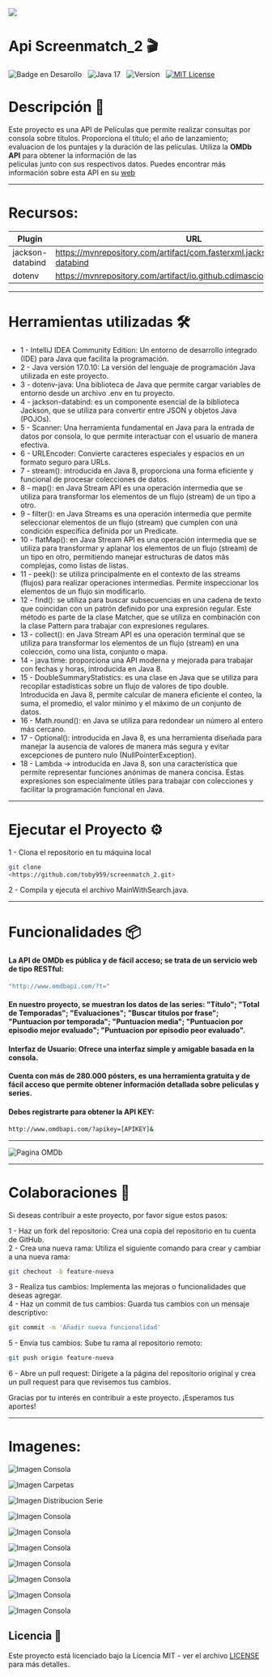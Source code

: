 ![](https://api.visitorbadge.io/api/VisitorHit?user=toby959&repo=screenmatch_2&countColor=%230e75b6)



 <h1 aling="center"> Api Screenmatch_2 🎬 </h1>


![Badge en Desarollo](https://img.shields.io/badge/STATUS-EN%20DESAROLLO-green)&nbsp;&nbsp;&nbsp;![Java 17](https://img.shields.io/badge/java-17-blue?logo=java)&nbsp;&nbsp;&nbsp;![Version](https://img.shields.io/badge/version-v1.0-COLOR.svg)&nbsp;&nbsp;&nbsp;[![MIT License](https://img.shields.io/badge/licencia-MIT-blue.svg)](LICENSE)&nbsp;&nbsp;&nbsp;

# Descripción 📖
Este proyecto es una API de Películas que permite realizar consultas por consola sobre títulos. Proporciona el título;
el año de lanzamiento; evaluacion de los puntajes y la duración de las películas. Utiliza la  **OMDb API** para obtener la información de las   
películas junto con sus respectivos datos. Puedes encontrar más información sobre esta API en su [web](https://www.omdbapi.com/)
___ 

# Recursos:

| Plugin           | URL                                                                            |
|------------------|--------------------------------------------------------------------------------|
| jackson-databind | https://mvnrepository.com/artifact/com.fasterxml.jackson.core/jackson-databind |
| dotenv          | https://mvnrepository.com/artifact/io.github.cdimascio/dotenv-java | 
___
# Herramientas utilizadas 🛠️
* 1 - IntelliJ IDEA Community Edition: Un entorno de desarrollo integrado (IDE) para Java que facilita la programación.
* 2 - Java versión 17.0.10: La versión del lenguaje de programación Java utilizada en este proyecto.
* 3 - dotenv-java: Una biblioteca de Java que permite cargar variables de entorno desde un archivo .env en tu proyecto.
* 4 - jackson-databind: es un componente esencial de la biblioteca Jackson, que se utiliza para convertir entre JSON y objetos Java (POJOs).
* 5 - Scanner: Una herramienta fundamental en Java para la entrada de datos por consola, lo que permite interactuar con el usuario de manera efectiva.
* 6 - URLEncoder: Convierte caracteres especiales y espacios en un formato seguro para URLs.
* 7 - stream(): introducida en Java 8, proporciona una forma eficiente y funcional de procesar colecciones de datos.
* 8 - map(): en Java Stream API es una operación intermedia que se utiliza para transformar los elementos de un flujo (stream) de un tipo a otro.
* 9 - filter(): en Java Streams es una operación intermedia que permite seleccionar elementos de un flujo (stream) que cumplen con una condición específica definida por un Predicate.
* 10 - flatMap(): en Java Stream API es una operación intermedia que se utiliza para transformar y aplanar los elementos de un flujo (stream) de un tipo en otro, permitiendo manejar estructuras de datos más complejas, como listas de listas.
* 11 - peek(): se utiliza principalmente en el contexto de las streams (flujos) para realizar operaciones intermedias. Permite inspeccionar los elementos de un flujo sin modificarlo.
* 12 - find(): se utiliza para buscar subsecuencias en una cadena de texto que coincidan con un patrón definido por una expresión regular. Este método es parte de la clase Matcher, que se utiliza en combinación con la clase Pattern para trabajar con expresiones regulares.
* 13 - collect(): en Java Stream API es una operación terminal que se utiliza para transformar los elementos de un flujo (stream) en una colección, como una lista, conjunto o mapa.
* 14 - java.time: proporciona una API moderna y mejorada para trabajar con fechas y horas, introducida en Java 8.
* 15 - DoubleSummaryStatistics: es una clase en Java que se utiliza para recopilar estadísticas sobre un flujo de valores de tipo double. Introducida en Java 8, permite calcular de manera eficiente el conteo, la suma, el promedio, el valor mínimo y el máximo de un conjunto de datos.
* 16 - Math.round(): en Java se utiliza para redondear un número al entero más cercano.
* 17 - Optional(): introducida en Java 8, es una herramienta diseñada para manejar la ausencia de valores de manera más segura y evitar excepciones de puntero nulo (NullPointerException).
* 18 - Lambda -> introducida en Java 8, son una característica que permite representar funciones anónimas de manera concisa. Estas expresiones son especialmente útiles para trabajar con colecciones y facilitar la programación funcional en Java. 
___


# Ejecutar el Proyecto ⚙️
1 - Clona el repositorio en tu máquina local
``` bash
git clone
<https://github.com/toby959/screenmatch_2.git>
```
2 - Compila y ejecuta el archivo MainWithSearch.java.
___

# Funcionalidades 📦
#### La API de OMDb es pública y de fácil acceso; se trata de un servicio web de tipo RESTful:
```bash
"http://www.omdbapi.com/?t="
```
#### En nuestro proyecto, se muestran los datos de las series: "Título"; "Total de Temporadas"; "Evaluaciones"; "Buscar titulos por frase"; "Puntuacion por temporada"; "Puntuacion media"; "Puntuacion por episodio mejor evaluado"; "Puntuacion por episodio peor evaluado". 
#### Interfaz de Usuario: Ofrece una interfaz simple y amigable basada en la consola.
#### Cuenta con más de 280.000 pósters, es una herramienta gratuita y de fácil acceso que permite obtener información detallada sobre películas y series.
#### Debes registrarte para obtener la API KEY:
```bash
http://www.omdbapi.com/?apikey=[APIKEY]& 
```
___   

![Pagina OMDb](image_A.png)
___
# Colaboraciones 🎯
Si deseas contribuir a este proyecto, por favor sigue estos pasos:

1 - Haz un fork del repositorio: Crea una copia del repositorio en tu cuenta de GitHub.  
2 - Crea una nueva rama: Utiliza el siguiente comando para crear y cambiar a una nueva rama:
```bash
git chechout -b feature-nueva
```
3 - Realiza tus cambios: Implementa las mejoras o funcionalidades que deseas agregar.  
4 - Haz un commit de tus cambios: Guarda tus cambios con un mensaje descriptivo:
```bash 
git commit -m 'Añadir nueva funcionalidad'
```
5 - Envía tus cambios: Sube tu rama al repositorio remoto:
````bash
git push origin feature-nueva
````
6 - Abre un pull request: Dirígete a la página del repositorio original y crea un pull request para que revisemos tus cambios.

Gracias por tu interés en contribuir a este proyecto. ¡Esperamos tus aportes!
___
# Imagenes:

![Imagen Consola](image_B.png)


![Imagen Carpetas](image_C.png)

![Imagen Distribucion Serie](image_D.png)

![Imagen Consola](image1.png)

![Imagen Consola](image2.png)

![Imagen Consola](image3.png)

![Imagen Consola](image4.png)

![Imagen Consola](image5.png)

![Imagen Consola](image6.png)

![Imagen Consola](image7.png)

## Licencia 📜

Este proyecto está licenciado bajo la Licencia MIT - ver el archivo [LICENSE](https://github.com/toby959/screenmatch_2/blob/main/LICENSE) para más detalles.
